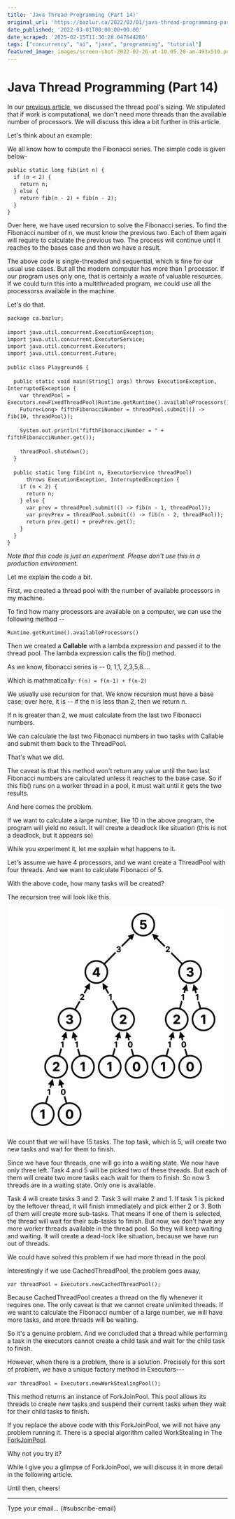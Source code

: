 ```yaml
---
title: 'Java Thread Programming (Part 14)'
original_url: 'https://bazlur.ca/2022/03/01/java-thread-programming-part-14/'
date_published: '2022-03-01T00:00:00+00:00'
date_scraped: '2025-02-15T11:30:28.047644286'
tags: ["concurrency", "ai", "java", "programming", "tutorial"]
featured_image: images/screen-shot-2022-02-26-at-10.05.20-am-493x510.png
---
```


Java Thread Programming (Part 14)
=================================

In our [previous article](https://foojay.io/today/java-thread-programming-part-13/), we discussed the thread pool's sizing. We stipulated that if work is computational, we don't need more threads than the available number of processors. We will discuss this idea a bit further in this article.

Let's think about an example:

We all know how to compute the Fibonacci series. The simple code is given below-

```
public static long fib(int n) {
  if (n < 2) {
    return n;
  } else {
    return fib(n - 2) + fib(n - 2);
  }
}
```

Over here, we have used recursion to solve the Fibonacci series. To find the Fibonacci number of n, we must know the previous two. Each of them again will require to calculate the previous two. The process will continue until it reaches to the bases case and then we have a result.

The above code is single-threaded and sequential, which is fine for our usual use cases. But all the modern computer has more than 1 processor. If our program uses only one, that is certainly a waste of valuable resources. If we could turn this into a multithreaded program, we could use all the processorss available in the machine.

Let's do that.

```
package ca.bazlur;

import java.util.concurrent.ExecutionException;
import java.util.concurrent.ExecutorService;
import java.util.concurrent.Executors;
import java.util.concurrent.Future;

public class Playground6 {

  public static void main(String[] args) throws ExecutionException, InterruptedException {
    var threadPool = Executors.newFixedThreadPool(Runtime.getRuntime().availableProcessors());
    Future<Long> fifthFibonacciNumber = threadPool.submit(() -> fib(10, threadPool));

    System.out.println("fifthFibonacciNumber = " + fifthFibonacciNumber.get());

    threadPool.shutdown();
  }

  public static long fib(int n, ExecutorService threadPool)
      throws ExecutionException, InterruptedException {
    if (n < 2) {
      return n;
    } else {
      var prev = threadPool.submit(() -> fib(n - 1, threadPool));
      var prevPrev = threadPool.submit(() -> fib(n - 2, threadPool));
      return prev.get() + prevPrev.get();
    }
  }
}
```

*Note that this code is just an experiment. Please don't use this in a production environment.*

Let me explain the code a bit.

First, we created a thread pool with the number of available processors in my machine.

To find how many processors are available on a computer, we can use the following method --

```
Runtime.getRuntime().availableProcessors()
```

Then we created a **Callable** with a lambda expression and passed it to the thread pool. The lambda expression calls the fib() method.

As we know, fibonacci series is -- 0, 1,1, 2,3,5,8....

Which is mathmatically- `f(n) = f(n-1) + f(n-2)`

We usually use recursion for that. We know recursion must have a base case; over here, it is -- if the n is less than 2, then we return n.

If n is greater than 2, we must calculate from the last two Fibonacci numbers.

We can calculate the last two Fibonacci numbers in two tasks with Callable and submit them back to the ThreadPool.

That's what we did.

The caveat is that this method won't return any value until the two last Fibonacci numbers are calculated unless it reaches to the base case. So if this fib() runs on a worker thread in a pool, it must wait until it gets the two results.

And here comes the problem.

If we want to calculate a large number, like 10 in the above program, the program will yield no result. It will create a deadlock like situation (this is not a deadlock, but it appears so)

While you experiment it, let me explain what happens to it.

Let's assume we have 4 processors, and we want create a ThreadPool with four threads. And we want to calculate Fibonacci of 5.

With the above code, how many tasks will be created?

The recursion tree will look like this.

![](images/screen-shot-2022-02-26-at-10.05.20-am-493x510.png)

We count that we will have 15 tasks. The top task, which is 5, will create two new tasks and wait for them to finish.

Since we have four threads, one will go into a waiting state. We now have only three left. Task 4 and 5 will be picked two of these threads. But each of them will create two more tasks each wait for them to finish. So now 3 threads are in a waiting state. Only one is available.

Task 4 will create tasks 3 and 2. Task 3 will make 2 and 1. If task 1 is picked by the leftover thread, it will finish immediately and pick either 2 or 3. Both of them will create more sub-tasks. That means if one of them is selected, the thread will wait for their sub-tasks to finish. But now, we don't have any more worker threads available in the thread pool. So they will keep waiting and waiting. It will create a dead-lock like situation, because we have run out of threads.

We could have solved this problem if we had more thread in the pool.

Interestingly if we use CachedThreadPool, the problem goes away,

    var threadPool = Executors.newCachedThreadPool();

Because CachedThreadPool creates a thread on the fly whenever it requires one. The only caveat is that we cannot create unlimited threads. If we want to calculate the Fibonacci number of a large number, we will have more tasks, and more threads will be waiting.

So it's a genuine problem. And we concluded that a thread while performing a task in the executors cannot create a child task and wait for the child task to finish.

However, when there is a problem, there is a solution. Precisely for this sort of problem, we have a unique factory method in Executors---

`var threadPool = Executors.newWorkStealingPool();`

This method returns an instance of ForkJoinPool. This pool allows its threads to create new tasks and suspend their current tasks when they wait for their child tasks to finish.

If you replace the above code with this ForkJoinPool, we will not have any problem running it. There is a special algorithm called WorkStealing in The [ForkJoinPool](https://docs.oracle.com/en/java/javase/17/docs/api/java.base/java/util/concurrent/ForkJoinPool.html).

Why not you try it?

While I give you a glimpse of ForkJoinPool, we will discuss it in more detail in the following article.

Until then, cheers!  

*** ** * ** ***

Type your email... {#subscribe-email}

